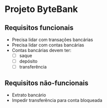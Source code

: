 # Projeto ByteBank

## Requisitos funcionais

- Precisa lidar com transações bancárias
- Precisa lidar com contas bancárias
- Contas bancárias devem ter:
    - [ ] saque
    - [ ] depósito
    - [ ] transferência

## Requisitos não-funcionais

- Extrato bancário
- Impedir transferência para conta bloqueada
